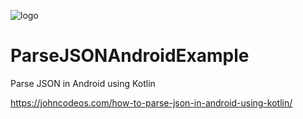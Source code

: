 ![logo](https://i.imgur.com/Dv73hCk.png)
# ParseJSONAndroidExample
Parse JSON in Android using Kotlin

https://johncodeos.com/how-to-parse-json-in-android-using-kotlin/
